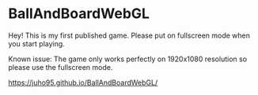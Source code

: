# BallAndBoardWebGL

Hey! This is my first published game. Please put on fullscreen mode when you start playing. 

Known issue: The game only works perfectly on 1920x1080 resolution so please use the fullscreen mode.

https://juho95.github.io/BallAndBoardWebGL/
